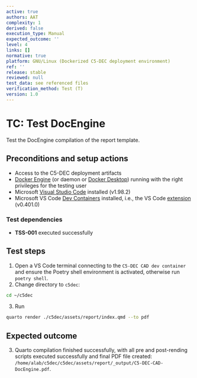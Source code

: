 ```yaml
---
active: true
authors: AAT
complexity: 1
derived: false
execution_type: Manual
expected_outcome: ''
level: 4
links: []
normative: true
platform: GNU/Linux (Dockerized C5-DEC deployment environment)
ref: ''
release: stable
reviewed: null
test_data: see referenced files
verification_method: Test (T)
version: 1.0
---
```


# TC: Test DocEngine

Test the DocEngine compilation of the report template.

## Preconditions and setup actions
- Access to the C5-DEC deployment artifacts
- [Docker Engine](https://docs.docker.com/engine/) (or daemon or [Docker Desktop](https://www.docker.com/products/docker-desktop/)) running with the right privileges for the testing user
- Microsoft [Visual Studio Code](https://code.visualstudio.com/) installed (v1.98.2)
- Microsoft VS Code [Dev Containers](https://code.visualstudio.com/docs/devcontainers/containers) installed, i.e., the VS Code [extension](https://marketplace.visualstudio.com/items?itemName=ms-vscode-remote.remote-containers) (v0.401.0)

### Test dependencies
- **TSS-001** executed successfully

## Test steps
1. Open a VS Code terminal connecting to the `C5-DEC CAD dev container` and ensure the Poetry shell environment is activated, otherwise run `poetry shell`.
2. Change directory to `c5dec`:
```sh
cd ~/c5dec
```
3. Run
```sh
quarto render ./c5dec/assets/report/index.qmd --to pdf
```

## Expected outcome
3. Quarto compilation finished successfully, with all pre and post-rending scripts executed successfully and final PDF file created: `/home/alab/c5dec/c5dec/assets/report/_output/C5-DEC-CAD-DocEngine.pdf`.